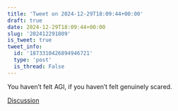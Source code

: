 ```yaml
---
title: 'Tweet on 2024-12-29T18:09:44+00:00'
draft: true
date: 2024-12-29T18:09:44+00:00
slug: '202412291809'
is_tweet: true
tweet_info:
  id: '1873310426894946721'
  type: 'post'
  is_thread: False
---
```




You haven’t felt AGI, if you haven’t felt genuinely scared.

[Discussion](https://x.com/sytelus/status/1873310426894946721)
